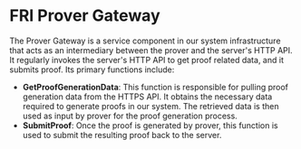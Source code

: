 # FRI Prover Gateway

The Prover Gateway is a service component in our system infrastructure that acts as an intermediary between the prover
and the server's HTTP API. It regularly invokes the server's HTTP API to get proof related data, and it submits proof.
Its primary functions include:

- **GetProofGenerationData**: This function is responsible for pulling proof generation data from the HTTPS API. It
  obtains the necessary data required to generate proofs in our system. The retrieved data is then used as input by
  prover for the proof generation process.
- **SubmitProof**: Once the proof is generated by prover, this function is used to submit the resulting proof back to
  the server.
